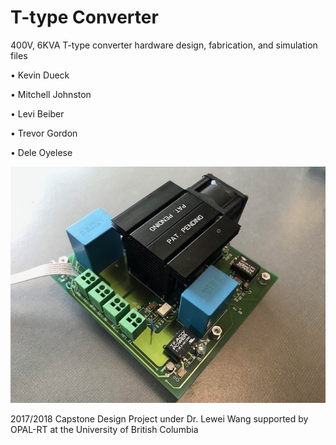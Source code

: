 # T-type Converter
400V, 6KVA T-type converter hardware design, fabrication, and simulation files

• Kevin Dueck 

• Mitchell Johnston

• Levi Beiber

• Trevor Gordon

• Dele Oyelese


![alt text](https://github.com/Opal-rt-capstone-2018/T-type_converter/blob/master/IMG_0528.png)

2017/2018 Capstone Design Project under Dr. Lewei Wang supported by OPAL-RT at the University of British Columbia

